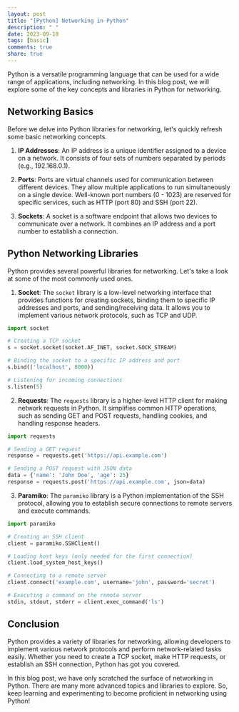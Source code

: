 ```yaml
---
layout: post
title: "[Python] Networking in Python"
description: " "
date: 2023-09-10
tags: [basic]
comments: true
share: true
---
```


Python is a versatile programming language that can be used for a wide range of applications, including networking. In this blog post, we will explore some of the key concepts and libraries in Python for networking.

## Networking Basics

Before we delve into Python libraries for networking, let's quickly refresh some basic networking concepts.

1. **IP Addresses**: An IP address is a unique identifier assigned to a device on a network. It consists of four sets of numbers separated by periods (e.g., 192.168.0.1).

2. **Ports**: Ports are virtual channels used for communication between different devices. They allow multiple applications to run simultaneously on a single device. Well-known port numbers (0 - 1023) are reserved for specific services, such as HTTP (port 80) and SSH (port 22).

3. **Sockets**: A socket is a software endpoint that allows two devices to communicate over a network. It combines an IP address and a port number to establish a connection.

## Python Networking Libraries

Python provides several powerful libraries for networking. Let's take a look at some of the most commonly used ones.

1. **Socket**: The `socket` library is a low-level networking interface that provides functions for creating sockets, binding them to specific IP addresses and ports, and sending/receiving data. It allows you to implement various network protocols, such as TCP and UDP.

```python
import socket

# Creating a TCP socket
s = socket.socket(socket.AF_INET, socket.SOCK_STREAM)

# Binding the socket to a specific IP address and port
s.bind(('localhost', 8000))

# Listening for incoming connections
s.listen(5)
```

2. **Requests**: The `requests` library is a higher-level HTTP client for making network requests in Python. It simplifies common HTTP operations, such as sending GET and POST requests, handling cookies, and handling response headers.

```python
import requests

# Sending a GET request
response = requests.get('https://api.example.com')

# Sending a POST request with JSON data
data = {'name': 'John Doe', 'age': 25}
response = requests.post('https://api.example.com', json=data)
```

3. **Paramiko**: The `paramiko` library is a Python implementation of the SSH protocol, allowing you to establish secure connections to remote servers and execute commands.

```python
import paramiko

# Creating an SSH client
client = paramiko.SSHClient()

# Loading host keys (only needed for the first connection)
client.load_system_host_keys()

# Connecting to a remote server
client.connect('example.com', username='john', password='secret')

# Executing a command on the remote server
stdin, stdout, stderr = client.exec_command('ls')
```

## Conclusion

Python provides a variety of libraries for networking, allowing developers to implement various network protocols and perform network-related tasks easily. Whether you need to create a TCP socket, make HTTP requests, or establish an SSH connection, Python has got you covered.

In this blog post, we have only scratched the surface of networking in Python. There are many more advanced topics and libraries to explore. So, keep learning and experimenting to become proficient in networking using Python!